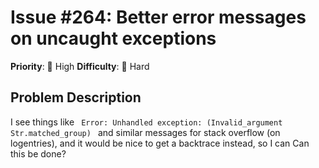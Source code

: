 # Issue #264: Better error messages on uncaught exceptions

**Priority**: 🚨 High
**Difficulty**: 🔴 Hard

## Problem Description

I see things like  ```  Error: Unhandled exception: (Invalid_argument Str.matched_group)  ```  and similar messages for stack overflow (on logentries), and it would be nice to get a backtrace instead, so I can   Can this be done?
